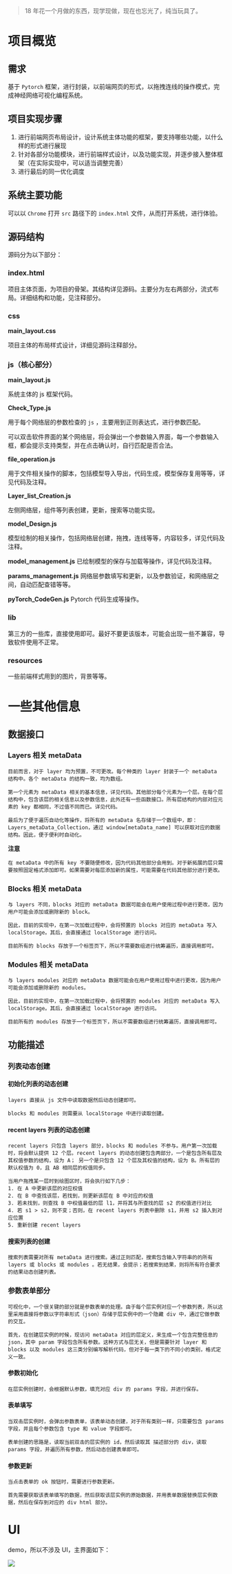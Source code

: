 >   18 年花一个月做的东西，现学现做，现在也忘光了，纯当玩具了。

# 项目概览

## 需求

基于 `Pytorch` 框架，进行封装，以前端网页的形式，以拖拽连线的操作模式，完成神经网络可视化编程系统。

## 项目实现步骤

1. 进行前端网页布局设计，设计系统主体功能的框架，要支持哪些功能，以什么样的形式进行展现
2. 针对各部分功能模块，进行前端样式设计，以及功能实现，并逐步接入整体框架（在实际实现中，可以适当调整完善）
3. 进行最后的同一优化调度

## 系统主要功能

可以以 `Chrome` 打开 `src` 路径下的 `index.html` 文件，从而打开系统，进行体验。

## 源码结构

源码分为以下部分：

### index.html

项目主体页面，为项目的骨架。其结构详见源码。主要分为左右两部分，流式布局。详细结构和功能，见注释部分。

### css

**main_layout.css**

项目主体的布局样式设计，详细见源码注释部分。

### js（核心部分）

**main_layout.js**

系统主体的 js 框架代码。

**Check_Type.js**

用于每个网络层的参数检查的 `js` ，主要用到正则表达式，进行参数匹配。

可以双击软件界面的某个网络层，将会弹出一个参数输入界面，每一个参数输入框，都会提示支持类型，并在点击确认时，自行匹配是否合法。


**file_operation.js**

用于文件相关操作的脚本，包括模型导入导出，代码生成，模型保存复用等等，详见代码及注释。

**Layer_list_Creation.js**

左侧网络层，组件等列表创建，更新，搜索等功能实现。

**model_Design.js**

模型绘制的相关操作，包括网络层创建，拖拽，连线等等，内容较多，详见代码及注释。

**model_management.js**
已绘制模型的保存与加载等操作，详见代码及注释。

**params_management.js**
网络层参数填写和更新，以及参数验证，和网络层之间，自动匹配查错等等。

**pyTorch_CodeGen.js**
Pytorch 代码生成等操作。


### lib

第三方的一些库，直接使用即可。最好不要更该版本，可能会出现一些不兼容，导致软件使用不正常。


### resources

一些前端样式用到的图片，背景等等。


# 一些其他信息

## 数据接口

### Layers 相关 metaData
    目前而言，对于 layer 均为预置，不可更改。每个种类的 layer 封装于一个 metaData 结构中。各个 metaData 的结构一致，均为数组。  
    
    第一个元素为 metaData 相关的基本信息，详见代码。其他部分每个元素为一个层。在每个层结构中，包含该层的相关信息以及参数信息，此外还有一些函数接口。所有层结构的内部对应元素的 key 都相同，不过值不同而已。详见代码。  
    
    最后为了便于遍历自动化等操作，将所有的 metaData 名存储于一个数组中，即：Layers_metaData_Collection，通过 window[metaData_name] 可以获取对应的数据结构。因此，便于便利时自动化。

**注意**

    在 metaData 中的所有 key 不要随便修改，因为代码其他部分会用到。对于新拓展的层只需要按照固定格式添加即可。如果需要对每层添加新的属性，可能需要在代码其他部分进行更改。

### Blocks 相关 metaData

    与 layers 不同，blocks 对应的 metaData 数据可能会在用户使用过程中进行更改，因为用户可能会添加或删除新的 block。  
    
    因此，目前的实现中，在第一次加载过程中，会将预置的 blocks 对应的 metaData 写入 localStorage。其后，会直接通过 localStorage 进行访问。  
    
    目前所有的 blocks 存放于一个标签页下，所以不需要数组进行统筹遍历，直接调用即可。

### Modules 相关 metaData

    与 layers modules 对应的 metaData 数据可能会在用户使用过程中进行更改，因为用户可能会添加或删除新的 modules。  
    
    因此，目前的实现中，在第一次加载过程中，会将预置的 modules 对应的 metaData 写入 localStorage。其后，会直接通过 localStorage 进行访问。  
    
    目前所有的 modules 存放于一个标签页下，所以不需要数组进行统筹遍历，直接调用即可。

## 功能描述

### 列表动态创建

#### 初始化列表的动态创建

    layers 直接从 js 文件中读取数据然后动态创建即可。  
    
    blocks 和 modules 则需要从 localStorage 中进行读取创建。

#### recent layers 列表的动态创建

    recent layers 只包含 layers 部分，blocks 和 modules 不参与。用户第一次加载时，将会默认提供 12 个层。recent layers 的动态创建包含两部分，一个是包含所有层及其权值参数的结构，设为 A； 另一个是只包含 12 个层及其权值的结构，设为 B。所有层的默认权值为 0，且 AB 相同层的权值同步。  
    
    当用户拖拽某一层时到绘图区时，将会执行如下几步：
    1. 在 A 中更新该层的对应权值
    2. 在 B 中查找该层，若找到，则更新该层在 B 中对应的权值
    3. 若未找到，则查找 B 中权值最低的层 l1，并将其与所查找的层 s2 的权值进行对比
    4. 若 s1 > s2，则不变；否则，在 recent layers 列表中删除 s1，并用 s2 插入到对应位置
    5. 重新创建 recent layers

#### 搜索列表的创建

    搜索列表需要对所有 metaData 进行搜索。通过正则匹配，搜索包含输入字符串的的所有 layers 或 blocks 或 modules 。若无结果，会提示；若搜索到结果，则将所有符合要求的结果动态创建列表。

### 参数表单部分

    可视化中，一个很关键的部分就是参数表单的处理。由于每个层实例对应一个参数列表，所以这里采用直接将参数以字符串形式（json）存储于层实例中的一个隐藏 div 中，通过它做参数的交互。
    
    首先，在创建层实例的时候，现访问 metaData 对应的层定义，来生成一个包含完整信息的 json，其中 param 字段包含所有参数。这种方式与层无关，但是需要针对 layer 和 blocks 以及 modules 这三类分别编写解析代码，但对于每一类下的不同小的类别，格式定义一致。

#### 参数初始化

    在层实例创建时，会根据默认参数，填充对应 div 的 params 字段，并进行保存。

#### 表单填写

    当双击层实例时，会弹出参数表单，该表单动态创建，对于所有类别一样，只需要包含 params 字段，并且每个参数包含 type 和 value 字段即可。  
    
    表单创建的思路是，读取当前双击的层实例的 id，然后读取其 描述部分的 div，读取 params 字段，并遍历所有参数，然后动态创建表单即可。

#### 参数更新

    当点击表单的 ok 按钮时，需要进行参数更新。  
    
    首先需要获取该表单填写的数据，然后获取该层实例的原始数据，并用表单数据替换层实例数据，然后在保存到对应的 div html 部分。

# UI

demo，所以不涉及 UI，主界面如下：

![](界面图.png)